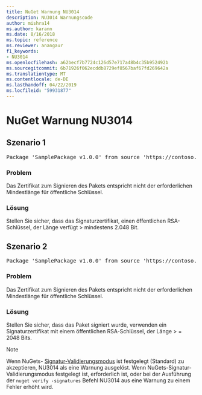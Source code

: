 ```yaml
---
title: NuGet Warnung NU3014
description: NU3014 Warnungscode
author: mishra14
ms.author: karann
ms.date: 8/16/2018
ms.topic: reference
ms.reviewer: anangaur
f1_keywords:
- NU3014
ms.openlocfilehash: a62becf7b7724c126d57e717a48b4c35b952492b
ms.sourcegitcommit: 6b71926f062ecddb8729ef8567baf67fd269642a
ms.translationtype: MT
ms.contentlocale: de-DE
ms.lasthandoff: 04/22/2019
ms.locfileid: "59931877"
---
```

# <a name="nuget-warning-nu3014"></a>NuGet Warnung NU3014

## <a name="scenario-1"></a>Szenario 1

<pre>Package 'SamplePackage v1.0.0' from source 'https://contoso.com/index.json': The signing certificate does not meet a minimum public key length requirement.</pre>

### <a name="issue"></a>Problem

Das Zertifikat zum Signieren des Pakets entspricht nicht der erforderlichen Mindestlänge für öffentliche Schlüssel.


### <a name="solution"></a>Lösung

Stellen Sie sicher, dass das Signaturzertifikat, einen öffentlichen RSA-Schlüssel, der Länge verfügt > mindestens 2.048 Bit.



## <a name="scenario-2"></a>Szenario 2

<pre>Package 'SamplePackage v1.0.0' from source 'https://contoso.com/index.json': The primary signature's certificate does not meet a minimum public key length requirement.</pre>

### <a name="issue"></a>Problem

Das Zertifikat zum Signieren des Pakets entspricht nicht der erforderlichen Mindestlänge für öffentliche Schlüssel.


### <a name="solution"></a>Lösung

Stellen Sie sicher, dass das Paket signiert wurde, verwenden ein Signaturzertifikat mit einem öffentlichen RSA-Schlüssel, der Länge > = 2048 Bits.


> [!Note]
> Wenn NuGets- [Signatur-Validierungsmodus](https://docs.microsoft.com/en-us/nuget/consume-packages/installing-signed-packages#configure-package-signature-requirements) ist festgelegt (Standard) zu akzeptieren, NU3014 als eine Warnung ausgelöst. Wenn NuGets-Signatur-Validierungsmodus festgelegt ist, erforderlich ist, oder bei der Ausführung der `nuget verify -signatures` Befehl NU3014 aus eine Warnung zu einem Fehler erhöht wird. 
